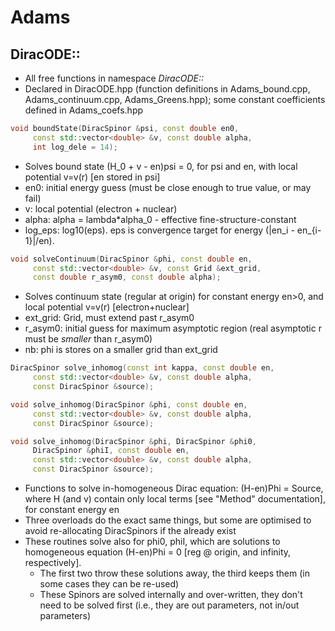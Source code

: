 # Adams

## DiracODE::

 * All free functions in namespace _DiracODE::_
 * Declared in DiracODE.hpp (function definitions in Adams_bound.cpp, Adams_continuum.cpp, Adams_Greens.hpp); some constant coefficients defined in Adams_coefs.hpp

```cpp
void boundState(DiracSpinor &psi, const double en0,
     const std::vector<double> &v, const double alpha,
     int log_dele = 14);
```
 * Solves bound state (H_0 + v - en)psi = 0, for psi and en, with local potential v=v(r) [en stored in psi]
 * en0: initial energy guess (must be close enough to true value, or may fail)
 * v: local potential (electron + nuclear)
 * alpha: alpha = lambda*alpha_0 - effective fine-structure-constant
 * log_eps: log10(eps). eps is convergence target for energy (|en_i - en_{i-1}|/en).


```cpp
void solveContinuum(DiracSpinor &phi, const double en,
     const std::vector<double> &v, const Grid &ext_grid,
     const double r_asym0, const double alpha);
```
 * Solves continuum state (regular at origin) for constant energy en>0, and local potential v=v(r) [electron+nuclear]
 * ext_grid: Grid, must extend past r_asym0
 * r_asym0: initial guess for maximum asymptotic region (real asymptotic r must be _smaller_ than r_asym0)
 * nb: phi is stores on a smaller grid than ext_grid


```cpp
DiracSpinor solve_inhomog(const int kappa, const double en,
     const std::vector<double> &v, const double alpha,
     const DiracSpinor &source);

void solve_inhomog(DiracSpinor &phi, const double en,
     const std::vector<double> &v, const double alpha,
     const DiracSpinor &source);

void solve_inhomog(DiracSpinor &phi, DiracSpinor &phi0, 
     DiracSpinor &phiI, const double en,
     const std::vector<double> &v, const double alpha,
     const DiracSpinor &source);
```

* Functions to solve in-homogeneous Dirac equation: (H-en)Phi = Source, where H (and v) contain only local terms [see "Method" documentation], for constant energy en
* Three overloads do the exact same things, but some are optimised to avoid re-allocating DiracSpinors if the already exist
* These routines solve also for phi0, phiI, which are solutions to homogeneous equation  (H-en)Phi = 0 [reg @ origin, and infinity, respectively]. 
  * The first two throw these solutions away, the third keeps them (in some cases they can be re-used)
  * These Spinors are solved internally and over-written, they don't need to be solved first (i.e., they are out parameters, not in/out parameters)